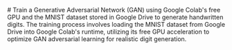 #  Train a Generative Adversarial Network (GAN) using Google Colab's free GPU and the MNIST dataset stored in Google Drive to generate handwritten digits. The training process involves loading the MNIST dataset from Google Drive into Google Colab's runtime, utilizing its free GPU acceleration to optimize GAN adversarial learning for realistic digit generation.
 
 
